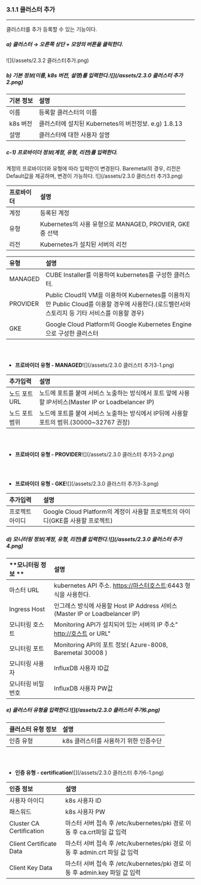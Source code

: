 ### 3.1.1 클러스터 추가

---

클러스터를 추가 등록할 수 있는 기능이다.

##### a\)    클러스터 → 오른쪽 상단 + 모양의 버튼을 클릭한다.

![](/assets/2.3.2 클러스터추가.png)

##### b\)   기본 정보\(이름, k8s 버전, 설명\)를 입력한다.![](/assets/2.3.0 클러스터 추가2.png)

| **기본 정보** | 설명 |
| :--- | :--- |
| 이름 | 등록할 클러스터의 이름 |
| k8s 버전 | 클러스터에 설치된 Kubernetes의 버전정보. e.g) 1.8.13 |
| 설명 | 클러스터에 대한 사용자 설명 |

##### c-1\) 프로바이더 정보\(계정, 유형, 리전\)를 입력한다.

계정의 프로바이더와 유형에 따라 입력란이 변경된다. Baremetal의 경우, 리전은 Default값을 제공하며, 변경이 가능하다. ![](/assets/2.3.0 클러스터 추가3.png)

| **프로바이더** | **설명** |
| :--- | :--- |
| 계정 | 등록된 계정 |
| 유형 | Kubernetes의 사용 유형으로 MANAGED, PROVIER, GKE중 선택 |
| 리전 | Kubernetes가 설치된 서버의 리전 |

| **유형** | **설명** |
| :--- | :--- |
| MANAGED | CUBE Installer를 이용하여 kubernetes를 구성한 클러스터. |
| PROVIDER | Public Cloud의 VM을 이용하여 Kubernetes를 이용하지만 Public Cloud를 이용할 경우에 사용한다.\(로드밸런서와 스토리지 등 기타 서비스를 이용할 경우\) |
| GKE | Google Cloud Platform의 Google Kubernetes Engine으로 구성한 클러스터 |

#### ㅤ

* **프로바이더 유형 - MANAGED**![](/assets/2.3.0 클러스터 추가3-1.png)

| **추가입력** | **설명** |
| :--- | :--- |
| 노드 포트 URL | 노드에 포트를 붙여 서비스 노출하는 방식에서 포트 앞에 사용할  IP서비스\(Master IP or Loadbelancer IP\) |
| 노드 포트 범위 | 노드에 포트를 붙여 서비스 노출하는 방식에서 IP뒤에 사용할 포트의 범위.\(30000~32767 권장\) |

#### ㅤ

* **프로바이더 유형 - PROVIDER**![](/assets/2.3.0 클러스터 추가3-2.png)ㅤ

#### ㅤ

* **프로바이더 유형 - GKE**![](/assets/2.3.0 클러스터 추가3-3.png)

| **추가입력** | **설명** |
| :--- | :--- |
| 프로젝트 아이디 | Google Cloud Platform의 계정이 사용할 프로젝트의 아이디\(GKE를 사용할 프로젝트\) |

##### 

##### d\)   모니터링 정보\(계정, 유형, 리전\)를 입력한다.![](/assets/2.3.0 클러스터 추가4.png)

| **모니터링 정보 ** | **설명** |
| :--- | :--- |
| 마스터 URL | kubernetes API 주소. [https://마스터호스트](https://마스터호스트):6443 형식을 사용한다. |
| Ingress Host | 인그레스 방식에 사용할 Host IP Address 서비스\(Master IP or Loadbelancer IP\) |
| 모니터링 호스트 | Monitoring API가 설치되어 있는 서버의 IP 주소" [http://호스트](http://호스트) or URL" |
| 모니터링 포트 | Monitoring API의 포트 정보\( Azure-8008, Baremetal 30008 \) |
| 모니터링 사용자 | InfluxDB 사용자 ID값 |
| 모니터링 비밀번호 | InfluxDB 사용자 PW값 |

##### e\)   클러스터 유형을 입력한다.![](/assets/2.3.0 클러스터 추가6.png)

| **클러스터 유형 정보** | **설명** |
| :--- | :--- |
| 인증 유형 | k8s 클러스터를 사용하기 위한 인증수단 |

#### ㅤ

* **인증 유형 - certification**![](/assets/2.3.0 클러스터 추가6-1.png)

| 인증 정보 | **설명** |
| :--- | :--- |
| 사용자 아이디 | k8s 사용자 ID |
| 패스워드 | k8s 사용자 PW |
| Cluster CA Certification | 마스터 서버 접속 후 /etc/kubernetes/pki 경로 이동 후 ca.crt파일 값 입력 |
| Client Certificate Data | 마스터 서버 접속 후 /etc/kubernetes/pki 경로 이동 후 admin.crt 파일 값 입력 |
| Client Key Data | 마스터 서버 접속 후 /etc/kubernetes/pki 경로 이동 후 admin.key 파일 값 입력 |



